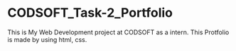 # CODSOFT_Task-2_Portfolio
This is My Web Development project at CODSOFT as a intern. This Protfolio is made by using html, css.
